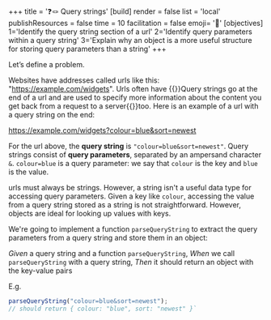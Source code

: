 +++
title = '❓🪢 Query strings'
[build]
    render = false
    list = 'local'
    publishResources = false
time = 10
facilitation = false
emoji= '🧩'
[objectives]
1='Identify the query string section of a url'
2='Identify query parameters within a query string'
3='Explain why an object is a more useful structure for storing query parameters than a string' 
+++

Let’s define a problem.

Websites have addresses called urls like this: "https://example.com/widgets". Urls often have {{<tooltip title="query strings">}}Query strings go at the end of a url and are used to specify more information about the content you get back from a request to a server{{</tooltip>}}too. Here is an example of a url with a query string on the end:

https://example.com/widgets?colour=blue&sort=newest

For the url above, the **query string** is `"colour=blue&sort=newest"`. Query strings consist of **query parameters**, separated by an ampersand character `&`. `colour=blue` is a query parameter: we say that `colour` is the key and `blue` is the value.

urls must always be strings. However, a string isn't a useful data type for accessing query parameters. Given a key like `colour`, accessing the value from a query string stored as a string is not straightforward. However, objects are ideal for looking up values with keys.

We're going to implement a function `parseQueryString` to extract the query parameters from a query string and store them in an object:

_Given_ a query string and a function `parseQueryString`,
_When_ we call `parseQueryString` with a query string,
_Then_ it should return an object with the key-value pairs

E.g.

```js
parseQueryString("colour=blue&sort=newest");
// should return { colour: "blue", sort: "newest" }`
```

